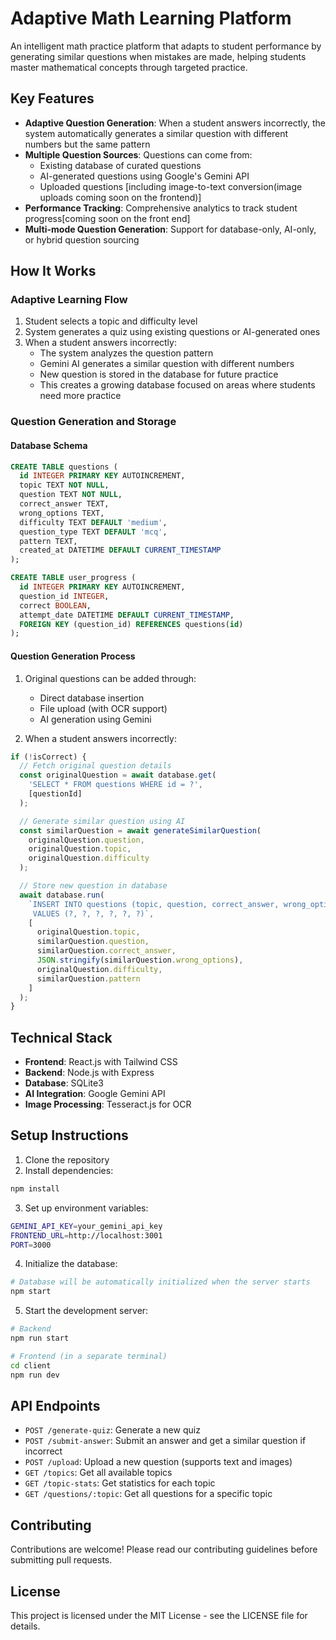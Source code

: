 # Adaptive Math Learning Platform

An intelligent math practice platform that adapts to student performance by generating similar questions when mistakes are made, helping students master mathematical concepts through targeted practice.

## Key Features

- **Adaptive Question Generation**: When a student answers incorrectly, the system automatically generates a similar question with different numbers but the same pattern
- **Multiple Question Sources**: Questions can come from:
  - Existing database of curated questions
  - AI-generated questions using Google's Gemini API
  - Uploaded questions [including image-to-text conversion(image uploads coming soon on the frontend)]
- **Performance Tracking**: Comprehensive analytics to track student progress[coming soon on the front end]
- **Multi-mode Question Generation**: Support for database-only, AI-only, or hybrid question sourcing

## How It Works

### Adaptive Learning Flow

1. Student selects a topic and difficulty level
2. System generates a quiz using existing questions or AI-generated ones
3. When a student answers incorrectly:
   - The system analyzes the question pattern
   - Gemini AI generates a similar question with different numbers
   - New question is stored in the database for future practice
   - This creates a growing database focused on areas where students need more practice

### Question Generation and Storage

#### Database Schema

```sql
CREATE TABLE questions (
  id INTEGER PRIMARY KEY AUTOINCREMENT,
  topic TEXT NOT NULL,
  question TEXT NOT NULL,
  correct_answer TEXT,
  wrong_options TEXT,
  difficulty TEXT DEFAULT 'medium',
  question_type TEXT DEFAULT 'mcq',
  pattern TEXT,
  created_at DATETIME DEFAULT CURRENT_TIMESTAMP
);

CREATE TABLE user_progress (
  id INTEGER PRIMARY KEY AUTOINCREMENT,
  question_id INTEGER,
  correct BOOLEAN,
  attempt_date DATETIME DEFAULT CURRENT_TIMESTAMP,
  FOREIGN KEY (question_id) REFERENCES questions(id)
);
```

#### Question Generation Process

1. Original questions can be added through:
   - Direct database insertion
   - File upload (with OCR support)
   - AI generation using Gemini

2. When a student answers incorrectly:
```javascript
if (!isCorrect) {
  // Fetch original question details
  const originalQuestion = await database.get(
    'SELECT * FROM questions WHERE id = ?',
    [questionId]
  );

  // Generate similar question using AI
  const similarQuestion = await generateSimilarQuestion(
    originalQuestion.question,
    originalQuestion.topic,
    originalQuestion.difficulty
  );

  // Store new question in database
  await database.run(
    `INSERT INTO questions (topic, question, correct_answer, wrong_options, difficulty, pattern)
     VALUES (?, ?, ?, ?, ?, ?)`,
    [
      originalQuestion.topic,
      similarQuestion.question,
      similarQuestion.correct_answer,
      JSON.stringify(similarQuestion.wrong_options),
      originalQuestion.difficulty,
      similarQuestion.pattern
    ]
  );
}
```

## Technical Stack

- **Frontend**: React.js with Tailwind CSS
- **Backend**: Node.js with Express
- **Database**: SQLite3
- **AI Integration**: Google Gemini API
- **Image Processing**: Tesseract.js for OCR

## Setup Instructions

1. Clone the repository
2. Install dependencies:
```bash
npm install
```

3. Set up environment variables:
```bash
GEMINI_API_KEY=your_gemini_api_key
FRONTEND_URL=http://localhost:3001
PORT=3000
```

4. Initialize the database:
```bash
# Database will be automatically initialized when the server starts
npm start
```

5. Start the development server:
```bash
# Backend
npm run start

# Frontend (in a separate terminal)
cd client
npm run dev
```

## API Endpoints

- `POST /generate-quiz`: Generate a new quiz
- `POST /submit-answer`: Submit an answer and get a similar question if incorrect
- `POST /upload`: Upload a new question (supports text and images)
- `GET /topics`: Get all available topics
- `GET /topic-stats`: Get statistics for each topic
- `GET /questions/:topic`: Get all questions for a specific topic

## Contributing

Contributions are welcome! Please read our contributing guidelines before submitting pull requests.

## License

This project is licensed under the MIT License - see the LICENSE file for details.
